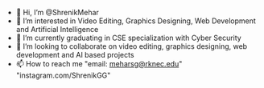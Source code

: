 - 👋 Hi, I’m @ShrenikMehar
- 👀 I’m interested in Video Editing, Graphics Designing, Web Development and Artificial Intelligence
- 🌱 I’m currently graduating in CSE specialization with Cyber Security
- 💞️ I’m looking to collaborate on video editing, graphics designing, web development and AI based projects
- 📫 How to reach me "email: meharsg@rknec.edu" "instagram.com/ShrenikGG"

<!---
ShrenikMehar/ShrenikMehar is a ✨ special ✨ repository because its `README.md` (this file) appears on your GitHub profile.
You can click the Preview link to take a look at your changes.
--->
